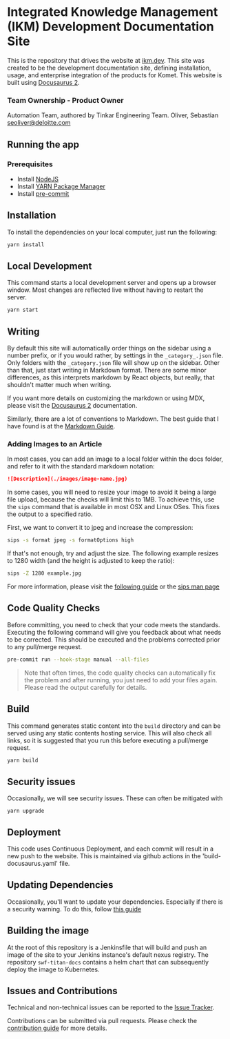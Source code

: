 # Integrated Knowledge Management (IKM) Development Documentation Site

This is the repository that drives the website at [ikm.dev](https://www.ikm.dev). This site was created to 
be the development documentation site, defining installation, usage, and enterprise integration of the products
for Komet.  This website is built using [Docusaurus 2](https://docusaurus.io/).

### Team Ownership - Product Owner
Automation Team, authored by Tinkar Engineering Team.
Oliver, Sebastian <seoliver@deloitte.com>

## Running the app

### Prerequisites

* Install [NodeJS](https://nodejs.org)
* Install [YARN Package Manager](https://yarnpkg.com/getting-started/install)
* Install [pre-commit](https://pre-commit.com/#install)

## Installation

To install the dependencies on your local computer, just run the following:

```bash
yarn install
```

## Local Development

This command starts a local development server and opens up a browser window. Most changes are reflected live without
having to restart the server.

```bash
yarn start
```

## Writing

By default this site will automatically order things on the sidebar using a number prefix, or if you would
rather, by settings in the `_category_.json` file.  Only folders with the `_category.json` file will show up
on the sidebar. Other than that, just start writing in Markdown format. There are some minor differences,
as this interprets markdown by React objects, but really, that shouldn't matter much when writing.

If you want more details on customizing the markdown or using MDX, please visit
the [Docusaurus 2](https://docusaurus.io/) documentation.

Similarly, there are a lot of conventions to Markdown.  The best guide that I have found is at the
[Markdown Guide](https://www.markdownguide.org).

### Adding Images to an Article

In most cases, you can add an image to a local folder within the docs folder, and refer to it with the standard
markdown notation:

```markdown
![Description](./images/image-name.jpg)
```

In some cases, you will need to resize your image to avoid it being a large file upload, because the checks will
limit this to 1MB. To achieve this, use the `sips` command that is available in most OSX and Linux OSes.  This
fixes the output to a specified ratio.

First, we want to convert it to jpeg and increase the compression:

```bash
sips -s format jpeg -s formatOptions high
```

If that's not enough, try and adjust the size.  The following example resizes to 1280 width (and the height is
adjusted to keep the ratio):

```bash
sips -Z 1280 example.jpg
```

For more information, please visit the [following guide][1] or the [sips man page][2]

## Code Quality Checks

Before committing, you need to check that your code meets the standards. Executing the following command will
give you feedback about what needs to be corrected.  This should be executed and the problems corrected prior to any
pull/merge request.

```bash
pre-commit run --hook-stage manual --all-files
```

> Note that often times, the code quality checks can automatically fix the problem and after running, you just need
> to add your files again.  Please read the output carefully for details.

## Build

This command generates static content into the `build` directory and can be served using any static contents hosting
service.  This will also check all links, so it is suggested that you run this before executing a pull/merge request.

```bash
yarn build
```

## Security issues

Occasionally, we will see security issues.  These can often be mitigated with

```shell
yarn upgrade
```

## Deployment

This code uses Continuous Deployment, and each commit will result in a new push to the website.  This is maintained via
github actions in the 'build-docusaurus.yaml' file.

## Updating Dependencies

Occasionally, you'll want to update your dependencies.  Especially if there is a security warning.  To do this, follow
[this guide][3]

## Building the image

At the root of this repository is a Jenkinsfile that will build and push an image of the site to
your Jenkins instance's default nexus registry. The repository `swf-titan-docs` contains a helm chart
that can subsequently deploy the image to Kubernetes.

[1]: <https://medium.com/shell-life/convert-images-for-web-using-the-sips-command-line-on-macosx-656c502a67a6>
[2]: <https://ss64.com/osx/sips.html>
[3]: <https://www.mend.io/free-developer-tools/blog/yarn-update/>

## Issues and Contributions
Technical and non-technical issues can be reported to the [Issue Tracker](https://github.com/ikmdev/ikm-dev-doc/issues).

Contributions can be submitted via pull requests. Please check the [contribution guide](doc/how-to-contribute.md) for more details.

